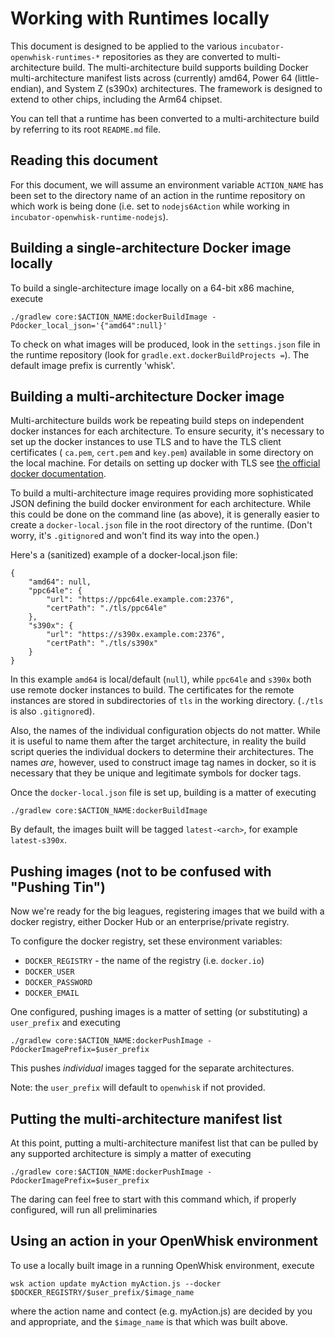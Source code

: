 <!--
#
# Licensed to the Apache Software Foundation (ASF) under one or more contributor
# license agreements.  See the NOTICE file distributed with this work for additional
# information regarding copyright ownership.  The ASF licenses this file to you
# under the Apache License, Version 2.0 (the # "License"); you may not use this
# file except in compliance with the License.  You may obtain a copy of the License
# at:
#
# http://www.apache.org/licenses/LICENSE-2.0
#
# Unless required by applicable law or agreed to in writing, software distributed
# under the License is distributed on an "AS IS" BASIS, WITHOUT WARRANTIES OR
# CONDITIONS OF ANY KIND, either express or implied.  See the License for the
# specific language governing permissions and limitations under the License.
#
-->

# Working with Runtimes locally

This document is designed to be applied to the various
`incubator-openwhisk-runtimes-*` repositories as they are converted to
multi-architecture build. The multi-architecture build supports building Docker
multi-architecture manifest lists across (currently) amd64, Power 64
(little-endian), and System Z (s390x) architectures.  The framework is designed
to extend to other chips, including the Arm64 chipset.

You can tell that a runtime has been converted to a multi-architecture build
by referring to its root `README.md` file.

## Reading this document

For this document, we will assume an environment variable `ACTION_NAME` has
been set to the directory name of an action in the runtime repository on which
work is being done (i.e. set to `nodejs6Action` while working in
`incubator-openwhisk-runtime-nodejs`).

## Building a single-architecture Docker image locally

To build a single-architecture image locally on a 64-bit x86 machine, execute

```
./gradlew core:$ACTION_NAME:dockerBuildImage -Pdocker_local_json='{"amd64":null}'
```

To check on what images will be produced, look in the `settings.json` file in
the runtime repository (look for `gradle.ext.dockerBuildProjects =`).  The
default image prefix is currently 'whisk'.

## Building a multi-architecture Docker image

Multi-architecture builds work be repeating build steps on independent docker
instances for each architecture. To ensure security, it's necessary to set up
the docker instances to use TLS and to have the TLS client certificates (
`ca.pem`, `cert.pem` and `key.pem`) available in some directory on the local
machine.  For details on setting up docker with TLS see [the official docker
documentation](https://docs.docker.com/engine/security/https/).

To build a multi-architecture image requires providing more sophisticated
JSON defining the build docker environment for each architecture.  While this
could be done on the command line (as above), it is generally easier to create
a `docker-local.json` file in the root directory of the runtime.  (Don't
worry, it's `.gitignore`d and won't find its way into the open.)

Here's a (sanitized) example of a docker-local.json file:

```
{
    "amd64": null,
    "ppc64le": {
        "url": "https://ppc64le.example.com:2376",
        "certPath": "./tls/ppc64le"
    },
    "s390x": {
        "url": "https://s390x.example.com:2376",
        "certPath": "./tls/s390x"
    }
}
```

In this example `amd64` is local/default (`null`), while `ppc64le` and `s390x`
both use remote docker instances to build.  The certificates for the remote
instances are stored in subdirectories of `tls` in the working directory.
(`./tls` is also `.gitignore`d).

Also, the names of the individual configuration objects do not matter.  While
it is useful to name them after the target architecture, in reality the build
script queries the individual dockers to determine their architectures.  The
names _are_, however, used to construct image tag names in docker, so it is
necessary that they be unique and legitimate symbols for docker tags.

Once the `docker-local.json` file is set up, building is a matter of executing

```
./gradlew core:$ACTION_NAME:dockerBuildImage
```

By default, the images built will be tagged `latest-<arch>`, for example
`latest-s390x`.

## Pushing images (not to be confused with "Pushing Tin")

Now we're ready for the big leagues, registering images that we build with
a docker registry, either Docker Hub or an enterprise/private registry.

To configure the docker registry, set these environment variables:

- `DOCKER_REGISTRY` - the name of the registry (i.e. `docker.io`)
- `DOCKER_USER`
- `DOCKER_PASSWORD`
- `DOCKER_EMAIL`

One configured, pushing images is a matter of setting (or substituting) a
`user_prefix` and executing

```
./gradlew core:$ACTION_NAME:dockerPushImage -PdockerImagePrefix=$user_prefix
```

This pushes *individual* images tagged for the separate architectures.

Note: the `user_prefix` will default to `openwhisk` if not provided.

## Putting the multi-architecture manifest list

At this point, putting a multi-architecture manifest list that can be pulled
by any supported architecture is simply a matter of executing

```
./gradlew core:$ACTION_NAME:dockerPushImage -PdockerImagePrefix=$user_prefix
```

The daring can feel free to start with this command which, if properly
configured, will run all preliminaries

## Using an action in your OpenWhisk environment

To use a locally built image in a running OpenWhisk environment, execute

```
wsk action update myAction myAction.js --docker $DOCKER_REGISTRY/$user_prefix/$image_name
```

where the action name and contect (e.g. myAction.js) are decided by you and
appropriate, and the `$image_name` is that which was built above.

